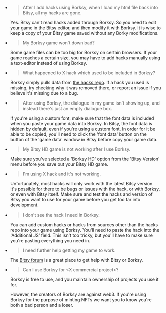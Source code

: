 - > After I add hacks using Borksy, when I load my html file back into Bitsy, all my hacks are gone.

  Yes. Bitsy can't read hacks added through Borksy. So you need to edit your game in the Bitsy editor, and then modify it with Borksy. It is wise to keep a copy of your Bitsy game saved without any Borky modifications.

- > My Borksy game won't download?

  Some game files can be too big for Borksy on certain browsers. If your game reaches a certain size, you may have to add hacks manually using a text-editor instead of using Borksy.

- > What happened to X hack which used to be included in Borksy?

  Borksy simply pulls data from [the hacks repo](https://github.com/seleb/bitsy-hacks). If a hack you used is missing, try checking why it was removed there, or report an issue if you believe it's missing due to a bug.

- > After using Borksy, the dialogue in my game isn't showing up, and instead there's just an empty dialogue box.

  If you're using a custom font, make sure that the font data is included when you paste your game data into Borksy. In Bitsy, the font data is hidden by default, even if you're using a custom font. In order for it be able to be copied, you'll need to click the 'font data' button on the button of the 'game data' window in Bitsy before copy your game data.

- > My Bitsy HD game is not working after I use Borksy.

  Make sure you've selected a 'Borksy HD' option from the 'Bitsy Version' menu before you save out your Bitsy HD game.

- > I'm using X hack and it's not working.

  Unfortunately, most hacks will only work with the latest Bitsy version. It's possible for there to be bugs or issues with the hack, or with Borksy, or even with Bitsy itself. Make sure and test the hacks and version of Bitsy you want to use for your game before you get too far into development.

- > I don't see the hack I need in Borksy.

  You can add custom hacks or hacks from sources other than the hacks repo into your game using Borksy. You'll need to paste the hack into the 'Additional JS' field. This isn't too tricky, but you'll have to make sure you're pasting everything you need in.

- > I need further help getting my game to work.

  The [Bitsy forum](https://ledoux.itch.io/bitsy/community) is a great place to get help with Bitsy or Borksy.

- > Can I use Borksy for \<X commercial project\>?

  Borksy is free to use, and you maintain ownership of projects you use it for.

  However, the creators of Borksy are against web3. If you're using Borksy for the purpose of minting NFTs we want you to know you're both a bad person and a loser.
